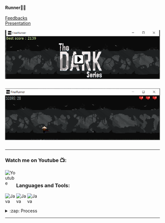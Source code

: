 
__Runner🏃‍♂️__  <br />
<br />
[Feedbacks](https://tictactoe-abdiev.firebaseapp.com/) <br>
[Presentation](https://www.youtube.com/watch?v=0Ci__cbYhDo)

<img align="center" alt="Java " width="550px" src="https://github.com/itsabdiev/FinalRunner/blob/main/%D0%A1%D0%BD%D0%B8%D0%BC%D0%BE%D0%BA.PNG" />  <br />
    <br />
   
   
<img align="center" alt="Java " width="550px" src="https://github.com/itsabdiev/FinalRunner/blob/main/%D0%A1%D0%BD%D0%B8%D0%BC%D0%BE%D0%BA1.PNG" />  <br />
    <br />    
    
    
---
### Watch me on Youtube 📺:
[<img align="left" alt="Youtube" width="36px" src="https://i.pinimg.com/originals/19/7b/36/197b365922d1ea3aa1a932ff9bbda4a6.png" />][youtube]  <br />
### Languages and Tools:
[<img align="left" alt="Java " width="36px" src="https://www.pngitem.com/pimgs/m/174-1746684_java-java-logo-black-png-transparent-png.png" />][Java]
[<img align="left" alt="Java " width="36px" src="https://i.pinimg.com/originals/9c/85/47/9c8547399c1e4dd14e1a30f3e05d179a.png" />][Google]
[<img align="left" alt="Java " width="36px" src="https://cdn4.iconfinder.com/data/icons/logos-brands-5/24/postgresql-512.png" />][Postgre]
<br /> 

<br />


   <details>
  <summary>:zap: Process</summary>
  
 
<!--START_SECTION:activity-->
1. 🎨 Working on design of Game
2. 🧩 Creating structure of code
3. 💾 Using Postgresql 
4. 🕸  Google and searching
5. 😎 Enjoy playing the Runner 
<!--END_SECTION:activity-->

</details>

---



[Google]: https://www.google.com/
[Java]: https://www.java.com/ru/
[Postgre]: https://www.postgresql.org/
[youtube]: https://www.youtube.com/watch?v=m6bsIuKyUSs

